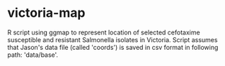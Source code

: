 # victoria-map
R script using ggmap to represent location of selected cefotaxime susceptible and resistant Salmonella isolates in Victoria. Script assumes that Jason's data file (called 'coords') is saved in csv format in following path: 'data/base'.
